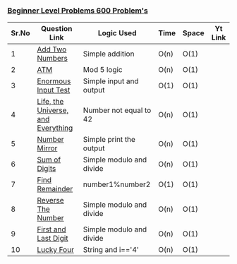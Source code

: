 ### [Beginner Level Problems 600 Problem's](https://www.codechef.com/problems/beginner?page=0&limit=20&sort_by=successful_submissions&sort_order=desc&search=&start_rating=-1&end_rating=10000&topic=&tags=&group=all)

|  Sr.No  | Question Link  | Logic Used                                                                         | Time | Space | Yt Link |
| -- | ---------------------|------------------------------------------------------------------- | -----| ------| --------|
| 1  | [Add Two Numbers](https://github.com/ajay-nikumbh/cODE_cHEF/tree/main/01-Beginner/01.%20Add%20Two%20Numbers) | Simple addition       | O(n) | O(1)|
| 2  | [ATM](https://github.com/ajay-nikumbh/cODE_cHEF/tree/main/01-Beginner/02.%20ATM) | Mod 5 logic| O(n) | O(1) |
| 3  | [Enormous Input Test](https://github.com/ajay-nikumbh/cODE_cHEF/tree/main/01-Beginner/03.%20Enormous%20Input%20Test) | Simple input and output | O(1) | O(1) |
| 4  | [Life, the Universe, and Everything](https://github.com/ajay-nikumbh/cODE_cHEF/tree/main/01-Beginner/04.%20Life%2C%20the%20Universe%2C%20and%20Everything) | Number not equal to 42  | O(n) | O(1) |
| 5  | [Number Mirror](https://github.com/ajay-nikumbh/cODE_cHEF/tree/main/01-Beginner/05.%20Number%20Mirror) | Simple print the output | O(n) | O(1) | 
| 6  | [Sum of Digits](https://github.com/ajay-nikumbh/cODE_cHEF/tree/main/01-Beginner/06.%20Sum%20of%20Digits) |  Simple modulo and divide | O(n) | O(1)
| 7  | [Find Remainder](https://github.com/ajay-nikumbh/cODE_cHEF/tree/main/01-Beginner/07.%20Find%20Remainder) | number1%number2 | O(1) | O(1) |
| 8  | [Reverse The Number](https://github.com/ajay-nikumbh/cODE_cHEF/tree/main/01-Beginner/08.%20Reverse%20The%20Number) | Simple modulo and divide | O(n) | O(1)
| 9  | [First and Last Digit](https://github.com/ajay-nikumbh/cODE_cHEF/tree/main/01-Beginner/09.%20First%20and%20Last%20Digit) | Simple modulo and divide | O(n) | O(1)
| 10 | [Lucky Four](https://github.com/ajay-nikumbh/cODE_cHEF/tree/main/01-Beginner/10.%20Lucky%20Four) | String and  i=='4' | O(n) | O(1) 
